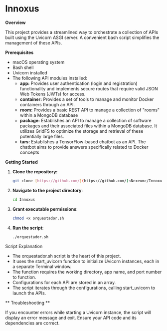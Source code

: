 # Innoxus

**Overview**

This project provides a streamlined way to orchestrate a collection of APIs built using the Uvicorn ASGI server. A convenient bash script simplifies the management of these APIs.

**Prerequisites**

* macOS operating system
* Bash shell
* Uvicorn installed
* The following API modules installed:
    * **app:**  Provides user authentication (login and registration) functionality  and implements secure routes that require valid JSON Web Tokens (JWTs) for access.
    * **container:** Provides a set of tools to manage and monitor Docker containers through an API.
    * **room:** Provides a basic REST API to manage a collection of "rooms" within a MongoDB database
    * **package:** Establishes an API to manage a collection of software packages and their associated files within a MongoDB database. It utilizes GridFS to optimize the storage and retrieval of these potentially large files.
    * **tars:** Establishes a TensorFlow-based chatbot as an API. The chatbot aims to provide answers specifically related to Docker concepts

**Getting Started**

1. **Clone the repository:**
   ```bash
   git clone [https://github.com/](https://github.com/)<Nexeum>/Innoxus

2. **Navigate to the project directory**:
   ```bash
   cd Innoxus

3. **Grant executable permissions**:
   ```bash
   chmod +x orquestador.sh

4. **Run the script**:
   ```bash
   ./orquestador.sh

Script Explanation

*  The orquestador.sh script is the heart of this project.
* It uses the start_uvicorn function to initialize Uvicorn instances, each in a separate Terminal window.
* The function requires the working directory, app name, and port number to function.
* Configurations for each API are stored in an array.
* The script iterates through the configurations, calling start_uvicorn to launch the APIs.

** Troubleshooting **

If you encounter errors while starting a Uvicorn instance, the script will display an error message and exit. Ensure your API code and its dependencies are correct.